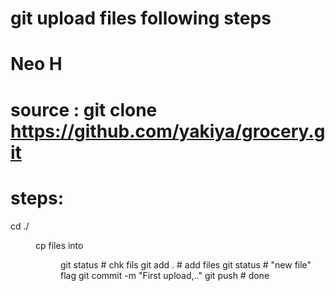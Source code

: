 # git upload files following steps
# Neo H
# source : git clone https://github.com/yakiya/grocery.git
# steps:
 cd ./<dir>
 cp files into <dir>
 git status  # chk fils
 git add .   # add files
 git status  # "new file" flag
 git commit -m "First upload,.."
 git push    # done
